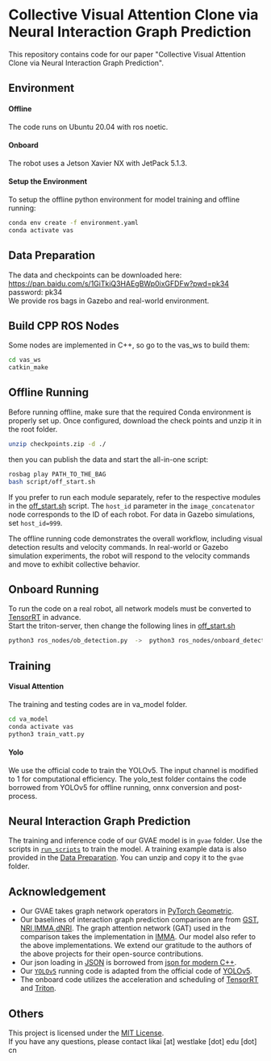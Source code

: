 # Collective Visual Attention Clone via Neural Interaction Graph Prediction
This repository contains code for our paper "Collective Visual Attention Clone via Neural Interaction Graph Prediction".

## Environment
#### Offline
The code runs on Ubuntu 20.04 with ros noetic.     
#### Onboard
The robot uses a Jetson Xavier NX with JetPack 5.1.3.

#### Setup the Environment
To setup the offline python environment for model training and offline running:     

```bash
conda env create -f environment.yaml
conda activate vas
```

## Data Preparation
The data and checkpoints can be downloaded here:<a id="data-id"></a>                 
https://pan.baidu.com/s/1GiTkiQ3HAEgBWp0ixGFDFw?pwd=pk34                    
password: pk34          
We provide ros bags in Gazebo and real-world environment.                     

## Build CPP ROS Nodes
Some nodes are implemented in C++, so go to the vas_ws to build them:         
```bash
cd vas_ws
catkin_make
```
## Offline Running
Before running offline, make sure that the required Conda environment is properly set up. Once configured, download the check points and unzip it in the root folder.
```bash
unzip checkpoints.zip -d ./
```
then you can publish the data and start the all-in-one script:
```bash
rosbag play PATH_TO_THE_BAG
bash script/off_start.sh
```
If you prefer to run each module separately, refer to the respective modules in the [off_start.sh](./script/off_start.sh) script. The `host_id` parameter in the `image_concatenator` node corresponds to the ID of each robot. For data in Gazebo simulations, set `host_id=999`.              

The offline running code demonstrates the overall workflow, including visual detection results and velocity commands. In real-world or Gazebo simulation experiments, the robot will respond to the velocity commands and move to exhibit collective behavior.            

## Onboard Running
To run the code on a real robot, all network models must be converted to [TensorRT](https://github.com/NVIDIA/TensorRT) in advance.      
Start the triton-server, then change the following lines in [off_start.sh](./script/off_start.sh)
```bash
python3 ros_nodes/ob_detection.py  ->  python3 ros_nodes/onboard_detection.py
```

## Training
#### Visual Attention
The training and testing codes are in va_model folder.    
```bash
cd va_model
conda activate vas
python3 train_vatt.py
```

#### Yolo
We use the official code to train the YOLOv5.
The input channel is modified to 1 for computational efficiency.
The yolo_test folder contains the code borrowed from YOLOv5 for offline running,
onnx conversion and post-process.

## Neural Interaction Graph Prediction
The training and inference code of our GVAE model is in `gvae` folder. Use the scripts in [`run_scripts`](./gvae/run_scripts) to train the model. A training example data is also provided in the [Data Preparation](#data-id). You can unzip and copy it to the `gvae` folder.


## Acknowledgement
* Our GVAE takes graph network operators in [PyTorch Geometric](https://github.com/pyg-team/pytorch_geometric).
* Our baselines of interaction graph prediction comparison are from [GST](https://github.com/Shuijing725/CrowdNav_Prediction_AttnGraph), [NRI](https://github.com/ethanfetaya/NRI),[IMMA](https://github.com/sunfanyunn/IMMA),[dNRI](https://github.com/cgraber/cvpr_dNRI). The graph attention network (GAT) used in the comparison takes the implementation in [IMMA](https://github.com/sunfanyunn/IMMA). Our model also refer to the above implementations. We extend our gratitude to the authors of the above projects for their open-source contributions.
* Our json loading in [JSON](./vas_ws/src/vas/src/json.hpp) is borrowed from [json for modern C++](https://github.com/nlohmann/json).
* Our [`YOLOv5`](./yolo_test) running code is adapted from the official code of [YOLOv5](https://github.com/ultralytics/yolov5).
* The onboard code utilizes the acceleration and scheduling of [TensorRT](https://github.com/NVIDIA/TensorRT) and [Triton](https://github.com/triton-inference-server).

## Others
This project is licensed under the [MIT License](./LICENSE).            
If you have any questions, please contact likai [at] westlake [dot] edu [dot] cn

